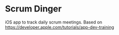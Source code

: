 # Scrum Dinger

iOS app to track daily scrum meetings.
Based on https://developer.apple.com/tutorials/app-dev-training